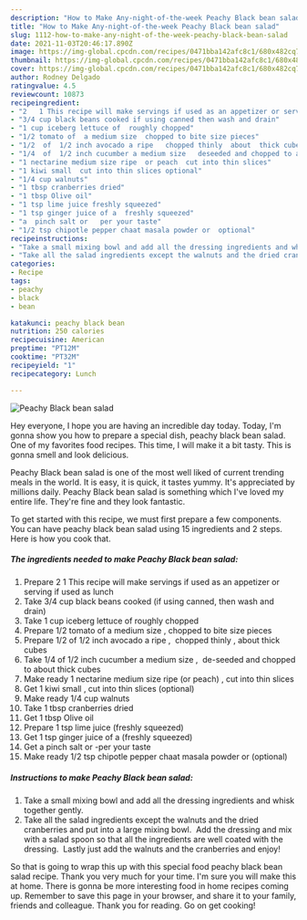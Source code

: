 ```yaml
---
description: "How to Make Any-night-of-the-week Peachy Black bean salad"
title: "How to Make Any-night-of-the-week Peachy Black bean salad"
slug: 1112-how-to-make-any-night-of-the-week-peachy-black-bean-salad
date: 2021-11-03T20:46:17.890Z
image: https://img-global.cpcdn.com/recipes/0471bba142afc8c1/680x482cq70/peachy-black-bean-salad-recipe-main-photo.jpg
thumbnail: https://img-global.cpcdn.com/recipes/0471bba142afc8c1/680x482cq70/peachy-black-bean-salad-recipe-main-photo.jpg
cover: https://img-global.cpcdn.com/recipes/0471bba142afc8c1/680x482cq70/peachy-black-bean-salad-recipe-main-photo.jpg
author: Rodney Delgado
ratingvalue: 4.5
reviewcount: 10873
recipeingredient:
- "2   1 This recipe will make servings if used as an appetizer or serving if used as lunch"
- "3/4 cup black beans cooked if using canned then wash and drain"
- "1 cup iceberg lettuce of  roughly chopped"
- "1/2 tomato of  a medium size  chopped to bite size pieces"
- "1/2  of  1/2 inch avocado a ripe   chopped thinly  about  thick cubes"
- "1/4  of  1/2 inch cucumber a medium size   deseeded and chopped to about  thick cubes"
- "1 nectarine medium size ripe  or peach  cut into thin slices"
- "1 kiwi small  cut into thin slices optional"
- "1/4 cup walnuts"
- "1 tbsp cranberries dried"
- "1 tbsp Olive oil"
- "1 tsp lime juice freshly squeezed"
- "1 tsp ginger juice of a  freshly squeezed"
- "a  pinch salt or   per your taste"
- "1/2 tsp chipotle pepper chaat masala powder or  optional"
recipeinstructions:
- "Take a small mixing bowl and add all the dressing ingredients and whisk together gently."
- "Take all the salad ingredients except the walnuts and the dried cranberries and put into a large mixing bowl.  Add the dressing and mix with a salad spoon so that all the ingredients are well coated with the dressing.  Lastly just add the walnuts and the cranberries and enjoy!"
categories:
- Recipe
tags:
- peachy
- black
- bean

katakunci: peachy black bean 
nutrition: 250 calories
recipecuisine: American
preptime: "PT12M"
cooktime: "PT32M"
recipeyield: "1"
recipecategory: Lunch

---
```



![Peachy Black bean salad](https://img-global.cpcdn.com/recipes/0471bba142afc8c1/680x482cq70/peachy-black-bean-salad-recipe-main-photo.jpg)

Hey everyone, I hope you are having an incredible day today. Today, I'm gonna show you how to prepare a special dish, peachy black bean salad. One of my favorites food recipes. This time, I will make it a bit tasty. This is gonna smell and look delicious.



Peachy Black bean salad is one of the most well liked of current trending meals in the world. It is easy, it is quick, it tastes yummy. It's appreciated by millions daily. Peachy Black bean salad is something which I've loved my entire life. They're fine and they look fantastic.


To get started with this recipe, we must first prepare a few components. You can have peachy black bean salad using 15 ingredients and 2 steps. Here is how you cook that.

<!--inarticleads1-->

##### The ingredients needed to make Peachy Black bean salad:

1. Prepare 2   1 This recipe will make servings if used as an appetizer or serving if used as lunch
1. Take 3/4 cup black beans cooked (if using canned, then wash and drain)
1. Take 1 cup iceberg lettuce of  roughly chopped
1. Prepare 1/2 tomato of  a medium size , chopped to bite size pieces
1. Prepare 1/2  of  1/2 inch avocado a ripe ,  chopped thinly , about  thick cubes
1. Take 1/4  of  1/2 inch cucumber a medium size ,  de-seeded and chopped to about  thick cubes
1. Make ready 1 nectarine medium size ripe  (or peach) , cut into thin slices
1. Get 1 kiwi small , cut into thin slices (optional)
1. Make ready 1/4 cup walnuts
1. Take 1 tbsp cranberries dried
1. Get 1 tbsp Olive oil
1. Prepare 1 tsp lime juice (freshly squeezed)
1. Get 1 tsp ginger juice of a  (freshly squeezed)
1. Get a  pinch salt or   -per your taste
1. Make ready 1/2 tsp chipotle pepper chaat masala powder or  (optional)




<!--inarticleads2-->

##### Instructions to make Peachy Black bean salad:

1. Take a small mixing bowl and add all the dressing ingredients and whisk together gently.
1. Take all the salad ingredients except the walnuts and the dried cranberries and put into a large mixing bowl.  Add the dressing and mix with a salad spoon so that all the ingredients are well coated with the dressing.  Lastly just add the walnuts and the cranberries and enjoy!




So that is going to wrap this up with this special food peachy black bean salad recipe. Thank you very much for your time. I'm sure you will make this at home. There is gonna be more interesting food in home recipes coming up. Remember to save this page in your browser, and share it to your family, friends and colleague. Thank you for reading. Go on get cooking!
